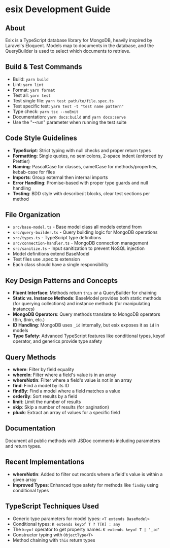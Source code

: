 # esix Development Guide

## About
Esix is a TypeScript database library for MongoDB, heavily inspired by Laravel's Eloquent. Models map to documents in the database, and the QueryBuilder is used to select which documents to retrieve.

## Build & Test Commands
- Build: `yarn build`
- Lint: `yarn lint`
- Format: `yarn format`
- Test all: `yarn test`
- Test single file: `yarn test path/to/file.spec.ts`
- Test specific test: `yarn test -t "test name pattern"`
- Type check: `yarn tsc --noEmit`
- Documentation: `yarn docs:build` and `yarn docs:serve`
- Use the "--run" parameter when running the test suite

## Code Style Guidelines
- **TypeScript**: Strict typing with null checks and proper return types
- **Formatting**: Single quotes, no semicolons, 2-space indent (enforced by Prettier)
- **Naming**: PascalCase for classes, camelCase for methods/properties, kebab-case for files
- **Imports**: Group external then internal imports
- **Error Handling**: Promise-based with proper type guards and null handling
- **Testing**: BDD style with describe/it blocks, clear test sections per method

## File Organization
- `src/base-model.ts` - Base model class all models extend from
- `src/query-builder.ts` - Query building logic for MongoDB operations
- `src/types.ts` - TypeScript type definitions
- `src/connection-handler.ts` - MongoDB connection management
- `src/sanitize.ts` - Input sanitization to prevent NoSQL injection
- Model definitions extend BaseModel
- Test files use .spec.ts extension
- Each class should have a single responsibility

## Key Design Patterns and Concepts
- **Fluent Interface**: Methods return `this` or a QueryBuilder for chaining
- **Static vs. Instance Methods**: BaseModel provides both static methods (for querying collections) and instance methods (for manipulating instances)
- **MongoDB Operators**: Query methods translate to MongoDB operators ($in, $nin, etc.)
- **ID Handling**: MongoDB uses `_id` internally, but esix exposes it as `id` in models
- **Type Safety**: Advanced TypeScript features like conditional types, keyof operator, and generics provide type safety

## Query Methods
- **where**: Filter by field equality
- **whereIn**: Filter where a field's value is in an array
- **whereNotIn**: Filter where a field's value is not in an array
- **find**: Find a model by its ID
- **findBy**: Find a model where a field matches a value
- **orderBy**: Sort results by a field
- **limit**: Limit the number of results
- **skip**: Skip a number of results (for pagination)
- **pluck**: Extract an array of values for a specific field

## Documentation
Document all public methods with JSDoc comments including parameters and return types.

## Recent Implementations
- **whereNotIn**: Added to filter out records where a field's value is within a given array
- **Improved Types**: Enhanced type safety for methods like `findBy` using conditional types

## TypeScript Techniques Used
- Generic type parameters for model types: `<T extends BaseModel>`
- Conditional types: `K extends keyof T ? T[K] : any`
- The `keyof` operator to get property names: `K extends keyof T | '_id'`
- Constructor typing with `ObjectType<T>`
- Method chaining with `this` return types